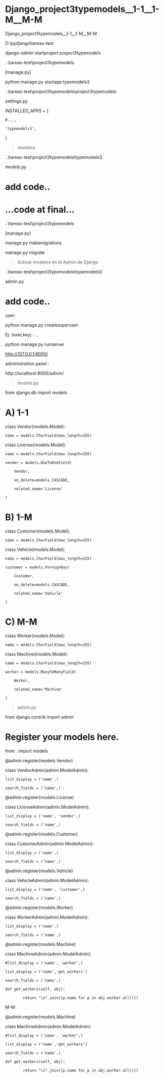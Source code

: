 # Django_project3typemodels__1-1__1-M__M-M

Django_project3typemodels__1-1__1-M__M-M

D:\pydjango\tareas-test

django-admin startproject project3typemodels

..\tareas-test\project3typemodels

[manage.py]

python manage.py startapp typemodels3


..\tareas-test\project3typemodels\project3typemodels

  settings.py 
  
INSTALLED_APPS = [

    #...,
    
    'typemodels3',
    
]


> modelos

  ..\tareas-test\project3typemodels\typemodels3
  
  models.py
  
  # add code..
  
  # ...code at final...

..\tareas-test\project3typemodels

[manage.py]

manage.py makemigrations

manage.py migrate

> Activar modelos en el Admin de Django

 ..\tareas-test\project3typemodels\typemodels3
 
 admin.py 
 
 # add code..

user:

python manage.py createsuperuser

Ej. (user,key) : ...

python manage.py runserver

  http://127.0.0.1:8000/

administration panel :

http://localhost:8000/admin/


> models.py

from django.db import models

# A) 1-1

class Vendor(models.Model):

    name = models.CharField(max_length=255)
    
class License(models.Model):

    name = models.CharField(max_length=255)
    
    vendor = models.OneToOneField(
    
        Vendor,
        
        on_delete=models.CASCADE,
        
        related_name='License'
        
    )
    
# B) 1-M

class Customer(models.Model):

    name = models.CharField(max_length=255)
    
class Vehicle(models.Model):

    name = models.CharField(max_length=255)
    
    customer = models.ForeignKey(
    
        Customer,
        
        on_delete=models.CASCADE,
        
        related_name='Vehicle'
        
    )

# C) M-M    

class Worker(models.Model):

    name = models.CharField(max_length=255)
    
class Machine(models.Model):

    name = models.CharField(max_length=255)
    
    worker = models.ManyToManyField(
    
        Worker,
        
        related_name='Machine'
        
    )    
    
    
> admin.py

from django.contrib import admin

# Register your models here.

from . import models 

@admin.register(models.Vendor)

class VendorAdmin(admin.ModelAdmin):

    list_display = ('name',)
    
    search_fields = ('name',)
    
@admin.register(models.License)   

class LicenseAdmin(admin.ModelAdmin):

    list_display = ('name', 'vendor',)
    
    search_fields = ('name',)


@admin.register(models.Customer)   

class CustomerAdmin(admin.ModelAdmin):

    list_display = ('name',)
    
    search_fields = ('name',)

@admin.register(models.Vehicle)   

class VehicleAdmin(admin.ModelAdmin):

    list_display = ('name', 'customer',)
    
    search_fields = ('name',)

    
@admin.register(models.Worker)      

class WorkerAdmin(admin.ModelAdmin):

    list_display = ('name',)
    
    search_fields = ('name',)

@admin.register(models.Machine)     

class MachineAdmin(admin.ModelAdmin):

    #list_display = ('name', 'worker',)
    
    list_display = ('name','get_workers')
    
    search_fields = ('name',)
    
    def get_workers(self, obj):
    
            return "\n".join([p.name for p in obj.worker.all()])



M-M

@admin.register(models.Machine)  

class MachineAdmin(admin.ModelAdmin):

    #list_display = ('name', 'worker',)
    
    list_display = ('name','get_workers')
    
    search_fields = ('name',)
    
    def get_workers(self, obj):
    
            return "\n".join([p.name for p in obj.worker.all()])

